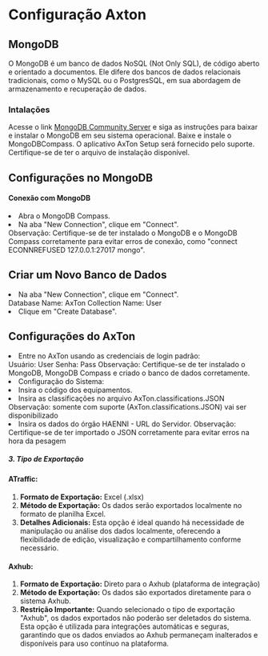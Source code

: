 # Configuração Axton

## MongoDB
O MongoDB é um banco de dados NoSQL (Not Only SQL), de código aberto e orientado a documentos. 
Ele difere dos bancos de dados relacionais tradicionais, como o MySQL ou o PostgresSQL, em sua abordagem de armazenamento 
e recuperação de dados.

### Intalações﻿

<deflist collapsible="true">
    <def title="Instalação do MongoDB" collapsible="true" default-state="expanded">
Acesse o link <a href="https://www.mongodb.com/try/download/community">MongoDB Community Server</a> e siga as instruções para baixar e instalar o MongoDB em seu sistema operacional. </def>
</deflist>
<deflist collapsible="true">
    <def title="Instalação do MongoDB Compass" collapsible="true" default-state="expanded">
Baixe e instale o <a href="https://www.mongodb.com/try/download/community"></a> MongoDBCompass. </def>
</deflist>

<deflist collapsible="true">
    <def title="Instalação do Aplicativo AxTon Setup" collapsible="true" default-state="expanded">
O aplicativo AxTon Setup será fornecido pelo suporte. Certifique-se de ter o arquivo de instalação disponível. </def>
</deflist>

## Configurações no MongoDB
#### Conexão com MongoDB

<list type="decimal" start="1">
<li>Abra o MongoDB Compass.
<list type="alpha-lower" >
<li>Na aba "New Connection", clique em "Connect".
</li>
</list>
</li>
</list>

<warning>
Observação: Certifique-se de ter instalado o MongoDB e o MongoDB Compass corretamente para evitar erros de conexão, como "connect ECONNREFUSED 127.0.0.1:27017 mongo".
</warning>


## Criar um Novo Banco de Dados
<list type="decimal" start="1">
<li>Na aba "New Connection", clique em "Connect".</li>
</list>

<sample  title="Mongo">
Database Name: AxTon
Collection Name: User

</sample>

<list type="decimal" start="2">
<li>Clique em "Create Database".</li>
</list>

## Configurações do AxTon

<list type="decimal" start="1">
<li> Entre no AxTon usando as credenciais de login padrão:
<list type="alpha-lower" >
</list>
</li>
</list>
<sample>
Usuário: User
Senha: Pass
</sample>
<warning>
Observação: Certifique-se de ter instalado o MongoDB, MongoDB Compass e criado o banco de dados corretamente.</warning>

<list type="decimal" start="2">
<li> Configuração do Sistema: 
<list type="alpha-lower" >
<li>Insira o código dos equipamentos. 
</li>
<li>Insira as classificações no arquivo AxTon.classifications.JSON 
<tip>
    Observação: somente com suporte (AxTon.classifications.JSON) vai ser disponibilizado
</tip>
</li>

<li>Insira os dados do órgão HAENNI - URL do Servidor.
<tip>
Observação: Certifique-se de ter importado o JSON corretamente para evitar erros na hora da pesagem</tip>

</li>
</list>
</li>
</list>


##### 3. Tipo de Exportação
#### ATraffic:
1. **Formato de Exportação:** Excel (.xlsx)
2. **Método de Exportação:** Os dados serão exportados localmente no formato de planilha Excel.
3. **Detalhes Adicionais:** Esta opção é ideal quando há necessidade de manipulação ou análise dos dados localmente, oferecendo a flexibilidade de edição, visualização e compartilhamento conforme necessário.
#### Axhub:
1. **Formato de Exportação:** Direto para o Axhub (plataforma de integração)
2. **Método de Exportação:** Os dados são exportados diretamente para o sistema Axhub.
3. **Restrição Importante:** Quando selecionado o tipo de exportação "Axhub", os dados exportados não poderão ser deletados do sistema. Esta opção é utilizada para integrações automáticas e seguras, garantindo que os dados enviados ao Axhub permaneçam inalterados e disponíveis para uso contínuo na plataforma.

